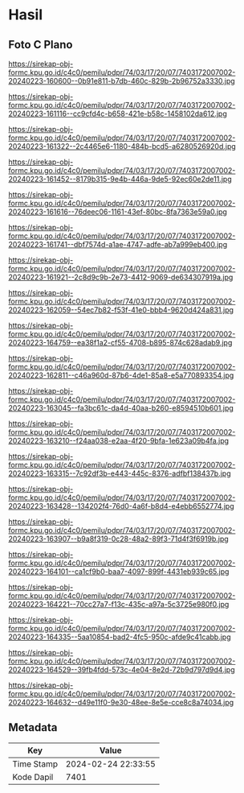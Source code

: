 # Hasil

## Foto C Plano

https://sirekap-obj-formc.kpu.go.id/c4c0/pemilu/pdpr/74/03/17/20/07/7403172007002-20240223-160600--0b91e811-b7db-460c-829b-2b96752a3330.jpg

https://sirekap-obj-formc.kpu.go.id/c4c0/pemilu/pdpr/74/03/17/20/07/7403172007002-20240223-161116--cc9cfd4c-b658-421e-b58c-1458102da612.jpg

https://sirekap-obj-formc.kpu.go.id/c4c0/pemilu/pdpr/74/03/17/20/07/7403172007002-20240223-161322--2c4465e6-1180-484b-bcd5-a6280526920d.jpg

https://sirekap-obj-formc.kpu.go.id/c4c0/pemilu/pdpr/74/03/17/20/07/7403172007002-20240223-161452--8179b315-9e4b-446a-9de5-92ec60e2de11.jpg

https://sirekap-obj-formc.kpu.go.id/c4c0/pemilu/pdpr/74/03/17/20/07/7403172007002-20240223-161616--76deec06-1161-43ef-80bc-8fa7363e59a0.jpg

https://sirekap-obj-formc.kpu.go.id/c4c0/pemilu/pdpr/74/03/17/20/07/7403172007002-20240223-161741--dbf7574d-a1ae-4747-adfe-ab7a999eb400.jpg

https://sirekap-obj-formc.kpu.go.id/c4c0/pemilu/pdpr/74/03/17/20/07/7403172007002-20240223-161921--2c8d9c9b-2e73-4412-9069-de634307919a.jpg

https://sirekap-obj-formc.kpu.go.id/c4c0/pemilu/pdpr/74/03/17/20/07/7403172007002-20240223-162059--54ec7b82-f53f-41e0-bbb4-9620d424a831.jpg

https://sirekap-obj-formc.kpu.go.id/c4c0/pemilu/pdpr/74/03/17/20/07/7403172007002-20240223-164759--ea38f1a2-cf55-4708-b895-874c628adab9.jpg

https://sirekap-obj-formc.kpu.go.id/c4c0/pemilu/pdpr/74/03/17/20/07/7403172007002-20240223-162811--c46a960d-87b6-4de1-85a8-e5a770893354.jpg

https://sirekap-obj-formc.kpu.go.id/c4c0/pemilu/pdpr/74/03/17/20/07/7403172007002-20240223-163045--fa3bc61c-da4d-40aa-b260-e8594510b601.jpg

https://sirekap-obj-formc.kpu.go.id/c4c0/pemilu/pdpr/74/03/17/20/07/7403172007002-20240223-163210--f24aa038-e2aa-4f20-9bfa-1e623a09b4fa.jpg

https://sirekap-obj-formc.kpu.go.id/c4c0/pemilu/pdpr/74/03/17/20/07/7403172007002-20240223-163315--7c92df3b-e443-445c-8376-adfbf138437b.jpg

https://sirekap-obj-formc.kpu.go.id/c4c0/pemilu/pdpr/74/03/17/20/07/7403172007002-20240223-163428--134202f4-76d0-4a6f-b8d4-e4ebb6552774.jpg

https://sirekap-obj-formc.kpu.go.id/c4c0/pemilu/pdpr/74/03/17/20/07/7403172007002-20240223-163907--b9a8f319-0c28-48a2-89f3-71d4f3f6919b.jpg

https://sirekap-obj-formc.kpu.go.id/c4c0/pemilu/pdpr/74/03/17/20/07/7403172007002-20240223-164101--ca1cf9b0-baa7-4097-899f-4431eb939c65.jpg

https://sirekap-obj-formc.kpu.go.id/c4c0/pemilu/pdpr/74/03/17/20/07/7403172007002-20240223-164221--70cc27a7-f13c-435c-a97a-5c3725e980f0.jpg

https://sirekap-obj-formc.kpu.go.id/c4c0/pemilu/pdpr/74/03/17/20/07/7403172007002-20240223-164335--5aa10854-bad2-4fc5-950c-afde9c41cabb.jpg

https://sirekap-obj-formc.kpu.go.id/c4c0/pemilu/pdpr/74/03/17/20/07/7403172007002-20240223-164529--39fb4fdd-573c-4e04-8e2d-72b9d797d9d4.jpg

https://sirekap-obj-formc.kpu.go.id/c4c0/pemilu/pdpr/74/03/17/20/07/7403172007002-20240223-164632--d49e11f0-9e30-48ee-8e5e-cce8c8a74034.jpg


## Metadata

| Key        | Value               |
| ---------- | ------------------- |
| Time Stamp | 2024-02-24 22:33:55 |
| Kode Dapil | 7401                |



